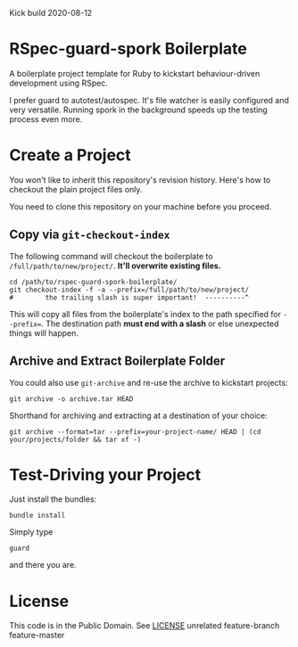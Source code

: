 Kick build 2020-08-12



# RSpec-guard-spork Boilerplate

A boilerplate project template for Ruby to kickstart behaviour-driven development using RSpec.

I prefer guard to autotest/autospec.  It's file watcher is easily configured and very versatile.  Running spork in the background speeds up the testing process even more.

# Create a Project

You won't like to inherit this repository's revision history.  Here's how to checkout the plain project files only.

You need to clone this repository on your machine before you proceed.

## Copy via `git-checkout-index`

The following command will checkout the boilerplate to `/full/path/to/new/project/`.  **It'll overwrite existing files.**

    cd /path/to/rspec-guard-spork-boilerplate/
    git checkout-index -f -a --prefix=/full/path/to/new/project/ 
    #        the trailing slash is super important!  ----------^
    
This will copy all files from the boilerplate's index to the path specified for `--prefix=`.  The destination path **must end with a slash** or else unexpected things will happen.

## Archive and Extract Boilerplate Folder

You could also use `git-archive` and re-use the archive to kickstart projects:

    git archive -o archive.tar HEAD

Shorthand for archiving and extracting at a destination of your choice:

    git archive --format=tar --prefix=your-project-name/ HEAD | (cd your/projects/folder && tar xf -)


# Test-Driving your Project

Just install the bundles:

    bundle install

Simply type

    guard
    
and there you are.

# License

This code is in the Public Domain.  See [LICENSE](./LICENSE)
unrelated
feature-branch
feature-master
